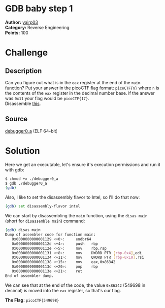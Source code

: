 # GDB baby step 1

**Author:** [yairp03](https://github.com/yairp03)  
**Category:** Reverse Engineering  
**Points:** 100

# Challenge

## Description

Can you figure out what is in the `eax` register at the end of the `main` function? Put your answer in the picoCTF flag format: `picoCTF{n}` where `n` is the contents of the `eax` register in the decimal number base. If the answer was `0x11` your flag would be `picoCTF{17}`.  
Disassemble [this](./debugger0_a).

## Source

[debugger0_a](./debugger0_a) (ELF 64-bit)

# Solution

Here we get an executable, let's ensure it's execution permissions and run it with gdb:

```bash
$ chmod +x ./debugger0_a
$ gdb ./debugger0_a
(gdb)
```

Also, I like to set the disassembly flavor to Intel, so I'll do that now:

```bash
(gdb) set disassembly-flavor intel
```

We can start by disassembling the `main` function, using the `disas main` (short for `disassemble main`) command:

```bash
(gdb) disas main
Dump of assembler code for function main:
   0x0000000000001129 <+0>:     endbr64
   0x000000000000112d <+4>:     push   rbp
   0x000000000000112e <+5>:     mov    rbp,rsp
   0x0000000000001131 <+8>:     mov    DWORD PTR [rbp-0x4],edi
   0x0000000000001134 <+11>:    mov    QWORD PTR [rbp-0x10],rsi
   0x0000000000001138 <+15>:    mov    eax,0x86342
   0x000000000000113d <+20>:    pop    rbp
   0x000000000000113e <+21>:    ret
End of assembler dump.
```

We can see that at the end of the code, the value `0x86342` (549698 in decimal) is moved into the `eax` register, so that's our flag.

**The Flag:** `picoCTF{549698}`

